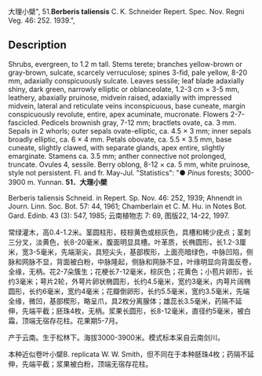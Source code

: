 大理小檗",
51.**Berberis taliensis** C. K. Schneider Repert. Spec. Nov. Regni Veg. 46: 252. 1939.",

## Description
Shrubs, evergreen, to 1.2 m tall. Stems terete; branches yellow-brown or gray-brown, sulcate, scarcely verruculose; spines 3-fid, pale yellow, 8-20 mm, adaxially conspicuously sulcate. Leaves sessile; leaf blade adaxially shiny, dark green, narrowly elliptic or oblanceolate, 1.2-3 cm × 3-5 mm, leathery, abaxially pruinose, midvein raised, adaxially with impressed midvein, lateral and reticulate veins inconspicuous, base cuneate, margin conspicuously revolute, entire, apex acuminate, mucronate. Flowers 2-7-fascicled. Pedicels brownish gray, 7-12 mm; bractlets ovate, ca. 3 mm. Sepals in 2 whorls; outer sepals ovate-elliptic, ca. 4.5 × 3 mm; inner sepals broadly elliptic, ca. 6 × 4 mm. Petals obovate, ca. 5.5 × 3.5 mm, base cuneate, slightly clawed, with separate glands, apex entire, slightly emarginate. Stamens ca. 3.5 mm; anther connective not prolonged, truncate. Ovules 4, sessile. Berry oblong, 8-12 × ca. 5 mm, white pruinose, style not persistent. Fl. and fr. May-Jul.
  "Statistics": "● *Pinus* forests; 3000-3900 m. Yunnan.
**51．大理小檗**

Berberis taliensis Schneid. in Repert. Sp. Nov. 46: 252, 1939; Ahnendt in Journ. Linn. Soc. Bot. 57: 44, 1961; Chamberlain et C. M. Hu. in Notes Bot. Gard. Edinb. 43 (3): 547, 1985; 云南植物志 7: 69, 图版22, 14-22, 1997.

常绿灌木，高0.4-1.2米。茎圆柱形，枝棕黄色或棕灰色，具槽和稀少疣点；茎刺三分叉，淡黄色，长8-20毫米，腹面明显具槽。叶革质，长椭圆形，长1.2-3厘米，宽3-5毫米，先端渐尖，具短尖头，基部楔形，上面亮暗绿色，中脉凹陷，侧脉和网脉不显，背面被白粉，中脉隆起，侧脉和网脉不显，叶缘明显向背面反卷，全缘，无柄。花2-7朵簇生；花梗长7-12毫米，棕灰色；花黄色；小苞片卵形，长约3毫米；萼片2轮，外萼片卵状椭圆形，长约4.5毫米，宽约3毫米，内萼片阔椭圆形，长约6毫米，宽约4毫米；花瓣倒卵形，长约5.5毫米，宽约3.5毫米，先端全缘，微凹，基部楔形，略呈爪，具2枚分离腺体；雄蕊长3.5毫米，药隔不延伸，先端平截；胚珠4枚，无柄。浆果长圆形，长8-12毫米，直径约5毫米，被白霜，顶端无宿存花柱。花果期5-7月。

产于云南。生于松林下。海拔3000-3900米。模式标本采自云南剑川。

本种近似卷叶小檗B. replicata W. W. Smith，但不同在于本种胚珠4枚；药隔不延伸，先端平截；浆果被白粉，顶端无宿存花柱。
